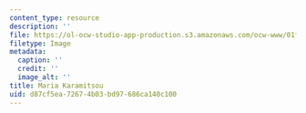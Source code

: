 ```yaml
---
content_type: resource
description: ''
file: https://ol-ocw-studio-app-production.s3.amazonaws.com/ocw-www/01fe9dba79f649438a18ebcd8ce159b5_karamitsou_th.jpg
filetype: Image
metadata:
  caption: ''
  credit: ''
  image_alt: ''
title: Maria Karamitsou
uid: d87cf5ea-7267-4b03-bd97-686ca140c100
---
```


